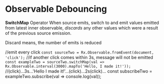 Observable Debouncing
=====================

**SwitchMap** Operator
When source emits, switch to and emit values emitted from latest inner observable, *discards* any other values which were a result of the previous source emission.

Discard means, the number of emits is reduced

//emit every click
`const sourceTwo = Rx.Observable.fromEvent(document, 'click');`
//if another click comes within 3s, message will not be emitted
`const exampleTwo = sourceTwo.switchMap(val => Rx.Observable.interval(3000).mapTo('Hello, I made it!'));`
//(click)...3s...'Hello I made it!'...(click)...2s(click)...
const subscribeTwo = exampleTwo.subscribe(val => console.log(val));